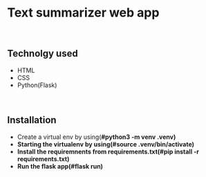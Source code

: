 <h1>Text summarizer web app</h1>
<br>
<h2>Technolgy used</h2>
<ul>
  <li>HTML</li>
  <li>CSS</li>
  <li>Python(Flask)</li>
</ul>
<br>
<h2>Installation</h2>
<ul>
  <li>Create a virtual env by using(<b>#python3 -m venv .venv<b>)</li>
  <li>Starting the virtualenv by using(<b>#source .venv/bin/activate<b>)</li>
  <li>Install the requiremnents from requirements.txt(<b>#pip install -r requirements.txt<b>)</li>
  <li>Run the flask app(<b>#flask run<b>)</li>
</ul>